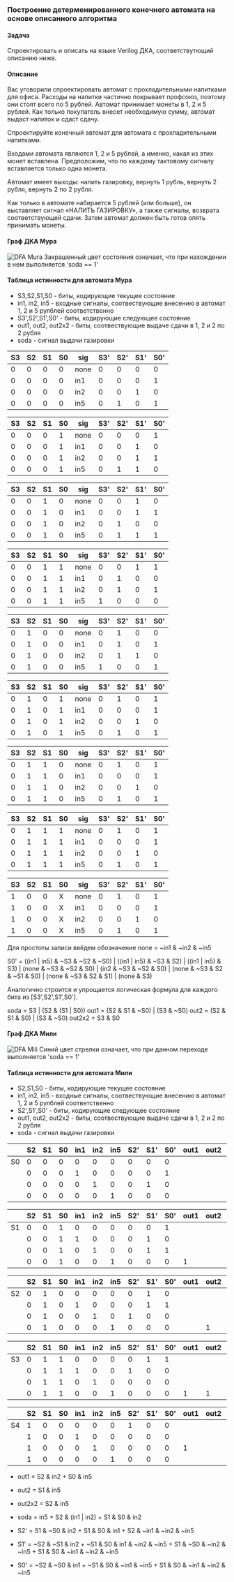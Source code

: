 ### Построение детерменированного конечного автомата на основе описанного алгоритма
#### Задача
Cпроектировать и описать на языке Verilog ДКА, соответствутющий описанию ниже.

#### Описание
Вас уговорили спроектировать автомат с прохладительными напитками для офиса. Расходы на напитки частично покрывает профсоюз, поэтому они стоят всего по 5 рублей. Автомат принимает монеты в 1, 2 и 5 рублей. Как только покупатель внесет необходимую сумму, автомат выдаст напиток и сдаст сдачу. 

Спроектируйте конечный автомат для автомата с прохладительными напитками. 

Входами автомата являются 1, 2 и 5 рублей, а именно, какая из этих монет вставлена. Предположим, что по каждому тактовому сигналу вставляется только одна монета. 

Автомат имеет выходы: налить газировку, вернуть 1 рубль, вернуть 2 рубля, вернуть 2 по 2 рубля. 

Как только в автомате набирается 5 рублей (или больше), он выставляет сигнал «НАЛИТЬ ГАЗИРОВКУ», а также сигналы, возврата соответствующей сдачи. Затем автомат должен быть готов опять принимать монеты.

#### Граф ДКА Мура
![DFA Mura](https://github.com/RustamSubkhankulov/fpga-intro/blob/main/03_dfa/pictures/mur.png)
Закрашенный цвет состояния означает, что при нахождении в нем выполняется 'soda == 1'

#### Таблица истинности для автомата Мура

- S3,S2,S1,S0 - биты, кодирующие текущее состояние
- in1, in2, in5 - входные сигналы, соотвествующие внесению в автомат 1, 2 и 5 рулблей соответственно
- S3',S2',S1',S0' - биты, кодирующие следующее состояние
- out1, out2, out2x2 - биты, соотвествующие выдаче сдачи в 1, 2 и 2 по 2 рубля
- soda - сигнал выдачи газировки

| S3 | S2 | S1 | S0 | sig  | S3' | S2' | S1' | S0' |
|----|----|----|----|------|-----|-----|-----|-----|
| 0  | 0  | 0  | 0  | none | 0   | 0   | 0   | 0   |
| 0  | 0  | 0  | 0  | in1  | 0   | 0   | 0   | 1   |
| 0  | 0  | 0  | 0  | in2  | 0   | 0   | 1   | 0   |
| 0  | 0  | 0  | 0  | in5  | 0   | 1   | 0   | 1   |

| S3 | S2 | S1 | S0 | sig  | S3' | S2' | S1' | S0' |
|----|----|----|----|------|-----|-----|-----|-----|
| 0  | 0  | 0  | 1  | none | 0   | 0   | 0   | 1   |
| 0  | 0  | 0  | 1  | in1  | 0   | 0   | 1   | 0   |
| 0  | 0  | 0  | 1  | in2  | 0   | 0   | 1   | 1   |
| 0  | 0  | 0  | 1  | in5  | 0   | 1   | 1   | 0   |

| S3 | S2 | S1 | S0 | sig  | S3' | S2' | S1' | S0' |
|----|----|----|----|------|-----|-----|-----|-----|
| 0  | 0  | 1  | 0  | none | 0   | 0   | 1   | 0   |
| 0  | 0  | 1  | 0  | in1  | 0   | 0   | 1   | 1   |
| 0  | 0  | 1  | 0  | in2  | 0   | 1   | 0   | 0   |
| 0  | 0  | 1  | 0  | in5  | 0   | 1   | 1   | 1   |

| S3 | S2 | S1 | S0 | sig  | S3' | S2' | S1' | S0' |
|----|----|----|----|------|-----|-----|-----|-----|
| 0  | 0  | 1  | 1  | none | 0   | 0   | 1   | 1   |
| 0  | 0  | 1  | 1  | in1  | 0   | 1   | 0   | 0   |
| 0  | 0  | 1  | 1  | in2  | 0   | 1   | 0   | 1   |
| 0  | 0  | 1  | 1  | in5  | 1   | 0   | 0   | 0   |

| S3 | S2 | S1 | S0 | sig  | S3' | S2' | S1' | S0' |
|----|----|----|----|------|-----|-----|-----|-----|
| 0  | 1  | 0  | 0  | none | 0   | 1   | 0   | 0   |
| 0  | 1  | 0  | 0  | in1  | 0   | 1   | 0   | 1   |
| 0  | 1  | 0  | 0  | in2  | 0   | 1   | 1   | 0   |
| 0  | 1  | 0  | 0  | in5  | 1   | 0   | 0   | 1   |


| S3 | S2 | S1 | S0 | sig  | S3' | S2' | S1' | S0' |
|----|----|----|----|------|-----|-----|-----|-----|
| 0  | 1  | 0  | 1  | none | 0   | 1   | 0   | 1   |
| 0  | 1  | 0  | 1  | in1  | 0   | 0   | 0   | 1   |
| 0  | 1  | 0  | 1  | in2  | 0   | 0   | 1   | 0   |
| 0  | 1  | 0  | 1  | in5  | 0   | 1   | 0   | 1   |

| S3 | S2 | S1 | S0 | sig  | S3' | S2' | S1' | S0' |
|----|----|----|----|------|-----|-----|-----|-----|
| 0  | 1  | 1  | 0  | none | 0   | 1   | 0   | 1   |
| 0  | 1  | 1  | 0  | in1  | 0   | 0   | 0   | 1   |
| 0  | 1  | 1  | 0  | in2  | 0   | 0   | 1   | 0   |
| 0  | 1  | 1  | 0  | in5  | 0   | 1   | 0   | 1   |


| S3 | S2 | S1 | S0 | sig  | S3' | S2' | S1' | S0' |
|----|----|----|----|------|-----|-----|-----|-----|
| 0  | 1  | 1  | 1  | none | 0   | 1   | 0   | 1   |
| 0  | 1  | 1  | 1  | in1  | 0   | 0   | 0   | 1   |
| 0  | 1  | 1  | 1  | in2  | 0   | 0   | 1   | 0   |
| 0  | 1  | 1  | 1  | in5  | 0   | 1   | 0   | 1   |

| S3 | S2 | S1 | S0 | sig  | S3' | S2' | S1' | S0' |
|----|----|----|----|------|-----|-----|-----|-----|
| 1  | 0  | 0  | X  | none | 0   | 1   | 0   | 1   |
| 1  | 0  | 0  | X  | in1  | 0   | 0   | 0   | 1   |
| 1  | 0  | 0  | X  | in2  | 0   | 0   | 1   | 0   |
| 1  | 0  | 0  | X  | in5  | 0   | 1   | 0   | 1   |

Для простоты записи ввёдем обозначение 
none = ~in1 & ~in2 & ~in5

S0' = ((in1 | in5) & ~S3 & ~S2 & ~S0)
    | ((in1 | in5)  & ~S3 &  S2)
    | ((in1 | in5)  & S3)
    | (none & ~S3 & ~S2 &  S0)
    | (in2  & ~S3 & ~S2 &  S0)
    | (none & ~S3 &  S2 & ~S1 &  S0)
    | (none & ~S3 &  S2 &  S1)
    | (none & S3)

Аналогично строится и упрощается логическая формула для каждого бита из [S3',S2',S1',S0'].

soda = S3 | (S2 & (S1 | S0))
out1 = (S2 & S1 & ~S0) | (S3 & ~S0)
out2 = (S2 & S1 & S0) | (S3 & ~S0) 
out2x2 = S3 & S0

#### Граф ДКА Мили
![DFA Mili](https://github.com/RustamSubkhankulov/fpga-intro/blob/main/03_dfa/pictures/mili.png)
Синий цвет стрелки означает, что при данном переходе выполняется 'soda == 1'

#### Таблица истинности для автомата Мили

- S2,S1,S0 - биты, кодирующие текущее состояние 
- in1, in2, in5 - входные сигналы, соотвествующие внесению в автомат 1, 2 и 5 рулблей соответственно
- S2',S1',S0' - биты, кодирующие следующее состояние
- out1, out2, out2x2 - биты, соотвествующие выдаче сдачи в 1, 2 и 2 по 2 рубля
- soda - сигнал выдачи газировки

|    | S2 | S1 | S0 | in1 | in2 | in5 | S2' | S1' | S0' | out1 | out2 | out2x2 | soda |
|----|----|----|----|-----|-----|-----|-----|-----|-----|------|------|--------|------|
| S0 | 0  | 0  | 0  | 0   | 0   | 0   | 0   | 0   | 0   |      |      |        |      |
|    | 0  | 0  | 0  | 1   | 0   | 0   | 0   | 0   | 1   |      |      |        |      |
|    | 0  | 0  | 0  | 0   | 1   | 0   | 0   | 1   | 0   |      |      |        |      |
|    | 0  | 0  | 0  | 0   | 0   | 1   | 0   | 0   | 0   |      |      |        | 1    |

|    | S2 | S1 | S0 | in1 | in2 | in5 | S2' | S1' | S0' | out1 | out2 | out2x2 | soda |
|----|----|----|----|-----|-----|-----|-----|-----|-----|------|------|--------|------|
| S1 | 0  | 0  | 1  | 0   | 0   | 0   | 0   | 0   | 1   |      |      |        |      |
|    | 0  | 0  | 1  | 1   | 0   | 0   | 0   | 1   | 0   |      |      |        |      |
|    | 0  | 0  | 1  | 0   | 1   | 0   | 0   | 1   | 1   |      |      |        |      |
|    | 0  | 0  | 1  | 0   | 0   | 1   | 0   | 0   | 0   | 1    |      |        | 1    |

|    | S2 | S1 | S0 | in1 | in2 | in5 | S2' | S1' | S0' | out1 | out2 | out2x2 | soda |
|----|----|----|----|-----|-----|-----|-----|-----|-----|------|------|--------|------|
| S2 | 0  | 1  | 0  | 0   | 0   | 0   | 0   | 1   | 0   |      |      |        |      |
|    | 0  | 1  | 0  | 1   | 0   | 0   | 0   | 1   | 1   |      |      |        |      |
|    | 0  | 1  | 0  | 0   | 1   | 0   | 1   | 0   | 0   |      |      |        |      |
|    | 0  | 1  | 0  | 0   | 0   | 1   | 0   | 0   | 0   |      | 1    |        | 1    |

|    | S2 | S1 | S0 | in1 | in2 | in5 | S2' | S1' | S0' | out1 | out2 | out2x2 | soda |
|----|----|----|----|-----|-----|-----|-----|-----|-----|------|------|--------|------|
| S3 | 0  | 1  | 1  | 0   | 0   | 0   | 0   | 1   | 1   |      |      |        |      |
|    | 0  | 1  | 1  | 1   | 0   | 0   | 1   | 0   | 0   |      |      |        |      |
|    | 0  | 1  | 1  | 0   | 1   | 0   | 0   | 0   | 0   |      |      |        | 1    |
|    | 0  | 1  | 1  | 0   | 0   | 1   | 0   | 0   | 0   | 1    | 1    |        | 1    |

|    | S2 | S1 | S0 | in1 | in2 | in5 | S2' | S1' | S0' | out1 | out2 | out2x2 | soda |
|----|----|----|----|-----|-----|-----|-----|-----|-----|------|------|--------|------|
| S4 | 1  | 0  | 0  | 0   | 0   | 0   | 1   | 0   | 0   |      |      |        |      |
|    | 1  | 0  | 0  | 1   | 0   | 0   | 0   | 0   | 0   |      |      |        | 1    |
|    | 1  | 0  | 0  | 0   | 1   | 0   | 0   | 0   | 0   | 1    |      |        | 1    |
|    | 1  | 0  | 0  | 0   | 0   | 1   | 0   | 0   | 0   |      |      | 1      | 1    |

- out1 = S2 & in2 + S0 & in5
- out2 = S1 & in5
- out2x2 = S2 & in5

- soda = in5 + S2 & (in1 | in2) + S1 & S0 & in2

- S2' = S1 & ~S0 & in2 + S1 & S0 & in1 + S2 & ~in1 & ~in2 & ~in5
- S1' = ~S2 & ~S1 & in2 + ~S1 & S0 & in1 & ~in2 & ~in5 + S1 & ~S0 & ~in2 & ~in5 + S1 & S0 & ~in1 & ~in2 & ~in5
- S0' = ~S2 & ~S0 & in1 + ~S1 & S0 & ~in1 & ~in5 + S1 & S0 & ~in1 & ~in2 & ~in5

